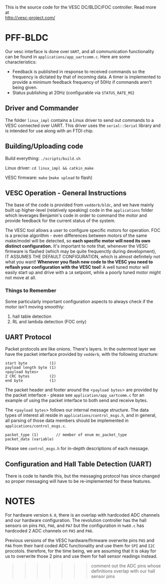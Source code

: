 This is the source code for the VESC DC/BLDC/FOC controller. Read more at  
http://vesc-project.com/

# PFF-BLDC #

Our vesc interface is done over `UART`, and all communication functionality can be found in `applications/app_uartcomm.c`. Here are some characteristics:

- Feedback is published in response to received commands so the frequency is dictated by that of incoming data. A timer is implemented to provide a minimum feedback frequency of 50Hz if commands aren't being given.
- Status publishing at 20Hz (configurable via `STATUS_RATE_MS`)

## Driver and Commander ##

The folder `linux_impl` contains a Linux driver to send out commands to a VESC connected over UART. This driver uses the `serial::Serial` library and is intended for use along with an FTDI chip.

## Building/Uploading code ##

Build everything:
`./scripts/build.sh`

Linux driver:
`cd linux_impl && catkin_make`

VESC firmware:
`make` (`make upload` to flash)


## VESC Operation - General Instructions ##

The base of the code is provided from `vedderb/bldc`, and we have mainly built up higher-level (relatively speaking) code in the `applications` folder which leverages Benjamin's code in order to command the motor and provide feedback for the current status of the system.

The VESC tool allows a user to configure specific motors for operation. FOC is a precise algorithm - even differences between motors of the same make/model will be detected, so **each specific motor will need its own distinct configuration.** It's important to note that, whenever the VESC firmware is flashed (which may be quite frequenctly during development), IT ASSUMES THE DEFAULT CONFIGURATION, which is almost definitely not what you want! **Whenever you flash new code to the VESC you need to reflash your configuration with the VESC tool**! A well tuned motor will easily start up and drive with a `1A` setpoint, while a poorly tuned motor might not move at all.

### Things to Remember ###

Some particularly important configuration aspects to always check if the motor isn't moving smoothly:
1. hall table detection
2. RL and lambda detection (FOC only)

## UART Protocol ##

Packet protocols are like onions. There's layers. In the outermost layer we have the packet interface provided by `vedderb`, with the following structure:

```
start byte          (1)
payload length byte (1)
<payload bytes>
2 CRC bytes         (2)
end byte            (1)
```

The packet header and footer around the <`payload bytes`> are provided by the packet interface - please see `application/app_uartcomm.c` for an example of using the packet interface to both send and receive bytes.

The <`payload bytes`> follows our internal message structure. The data types of interest all reside in `applications/control_msgs.h`, and in general, all parsing of those data members should be implemented in `applications/control_msgs.c`.

```
packet_type (1)        // member of enum mc_packet_type
packet_data (variable)
```

Please see `control_msgs.h` for in-depth descriptions of each message.

## Configuration and Hall Table Detection (UART) ##

There is code to handle this, but the messaging protocol has since changed so proper messaging will have to be re-implemented for these features.

# NOTES #

For hardware version `6.0`, there is an overlap with hardcoded ADC channels and our hardware configuration. The revolution controller has the hall sensors on pins
`PA5`, `PA6`, and `PA7` but the configuration in `hw60.c` has hardcoded 2 ADC channels on `PA5` and `PA6`.

Previous versions of the VESC hardware/firmware overwrite pins `PA5` and `PA6` from their hard coded ADC functionality and use them for `SPI` and `I2C` procotols. therefore, for the time being, we are assuming that it is okay for us to overwrite those 2 pins and use them for hall sensor readings instead. 
>>>>>>> comment out the ADC pins whose definitions overlap with our hall sensor pins

